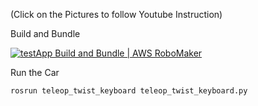 (Click on the Pictures to follow Youtube Instruction)

Build and Bundle

[![testApp Build and Bundle | AWS RoboMaker](http://img.youtube.com/vi/aXdJWyrgB94/0.jpg)](http://www.youtube.com/watch?v=aXdJWyrgB94 "testApp Build and Bundle | AWS RoboMaker")

Run the Car
```
rosrun teleop_twist_keyboard teleop_twist_keyboard.py
```
